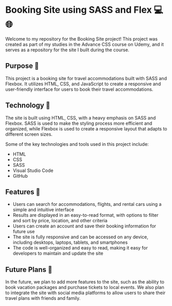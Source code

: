 # Booking Site using SASS and Flex 💻🌐

Welcome to my repository for the Booking Site project! This project was created as part of my studies in the Advance CSS course on Udemy, and it serves as a repository for the site I built during the course.

## Purpose 🎯

This project is a booking site for travel accommodations built with SASS and Flexbox. It utilizes HTML, CSS, and JavaScript to create a responsive and user-friendly interface for users to book their travel accommodations.

## Technology 🔧

The site is built using HTML, CSS, with a heavy emphasis on SASS and Flexbox. SASS is used to make the styling process more efficient and organized, while Flexbox is used to create a responsive layout that adapts to different screen sizes.

Some of the key technologies and tools used in this project include:

- HTML
- CSS
- SASS
- Visual Studio Code
- GitHub

## Features 🚀

- Users can search for accommodations, flights, and rental cars using a simple and intuitive interface
- Results are displayed in an easy-to-read format, with options to filter and sort by price, location, and other criteria
- Users can create an account and save their booking information for future use
- The site is fully responsive and can be accessed on any device, including desktops, laptops, tablets, and smartphones
- The code is well-organized and easy to read, making it easy for developers to maintain and update the site

## Future Plans 🌟

In the future, we plan to add more features to the site, such as the ability to book vacation packages and purchase tickets to local events. We also plan to integrate the site with social media platforms to allow users to share their travel plans with friends and family.

